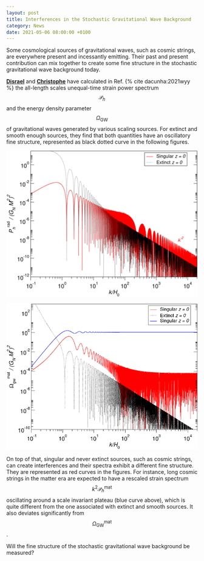 ```yaml
---
layout: post
title: Interferences in the Stochastic Gravitational Wave Background
category: News
date: 2021-05-06 08:00:00 +0100
---
```


Some cosmological sources of gravitational waves, such as cosmic
strings, are everywhere present and incessantly emitting. Their past
and present contribution can mix together to create some fine structure in
the stochastic gravitational wave background today.

[**Disrael**](/members/dacunha.html) and
[**Christophe**](/members/chris.html) have calculated in Ref. {% cite
dacunha:2021wyy %} the all-length scales unequal-time strain power
spectrum $$\mathcal{P}_h$$ and the energy density parameter
$$\Omega_{\mathrm{GW}}$$ of gravitational waves generated by
various scaling sources. For extinct and smooth enough sources, they find that both quantities
have an oscillatory fine structure, represented as black dotted curve in the following
figures.

![csSmat](/assets/images/2021.14231/singular_Ph_radinmat.png)

![csEmat](/assets/images/2021.14231/singular_OmegaGW_mat.png)

On top of that, singular and never extinct sources, such as cosmic
strings, can create interferences and their spectra exhibit a
different fine structure. They are represented as red curves in the
figures. For instance, long cosmic strings in the matter era are
expected to have a rescaled strain spectrum $$k^2
\mathcal{P}_h^{\mathrm{mat}}$$ oscillating around a scale invariant
plateau (blue curve above), which is quite different from the one
associated with extinct and smooth sources. It also deviates
significantly from $$\Omega_{\mathrm{GW}}^{\mathrm{mat}}$$.

Will the fine structure of the stochastic gravitational wave
background be measured?
